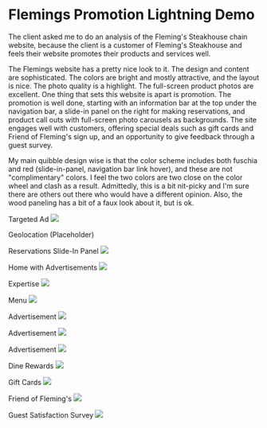 # Flemings Promotion Lightning Demo

The client asked me to do an analysis of the Fleming's Steakhouse chain website, because the client is a customer of Fleming's Steakhouse and feels their website promotes their products and services well. 

The Flemings website has a pretty nice look to it. The design and content are sophisticated. The colors are bright and mostly attractive, and the layout is nice. The photo quality is a highlight. The full-screen product photos are excellent. One thing that sets this website is apart is promotion. The promotion is well done, starting with an information bar at the top under the navigation bar, a slide-in panel on the right for making reservations, and product call outs with full-screen photo carousels as backgrounds. The site engages well with customers, offering special deals such as gift cards and Friend of Fleming's sign up, and an opportunity to give feedback through a guest survey. 

My main quibble design wise is that the color scheme includes both fuschia and red (slide-in-panel, navigation bar link hover), and these are not "complimentary" colors. I feel the two colors are two close on the color wheel and clash as a result. Admittedly, this is a bit nit-picky and I'm sure there are others out there who would have a different opinion. Also, the wood paneling has a bit of a faux look about it, but is ok.

Targeted Ad
![](flemings-images/targeted-ad.jpg)

Geolocation (Placeholder)

Reservations Slide-In Panel
![](flemings-images/home-slide-in-panel.jpg)

Home with Advertisements
![](flemings-images/home.jpg)

Expertise
![](flemings-images/expertise.jpg)

Menu
![](flemings-images/menus.jpg)

Advertisement
![](flemings-images/private-dining.jpg)

Advertisement
![](flemings-images/filet-lobster.jpg)

Advertisement
![](flemings-images/prime-rib-ad.jpg)

Dine Rewards
![](flemings-images/dine-rewards.jpg)

Gift Cards
![](flemings-images/gift-cards.jpg)

Friend of Fleming's
![](flemings-images/friend-of-flemings.jpg)

Guest Satisfaction Survey
![](flemings-images/guest-satisfaction-survey.jpg)



